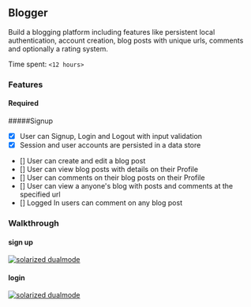 ## Blogger 

Build a blogging platform including features like persistent local authentication, account creation, blog posts with unique urls, comments and optionally a rating system.

Time spent: `<12 hours>`

### Features

#### Required

#####Signup
- [x] User can Signup, Login and Logout with input validation
- [x] Session and user accounts are persisted in a data store
- [] User can create and edit a blog post
- [] User can view blog posts with details on their Profile
- [] User can comments on their blog posts on their Profile
- [] User can view a anyone's blog with posts and comments at the specified url
- [] Logged In users can comment on any blog post


### Walkthrough 
#### sign up
[![solarized dualmode](https://github.com/vanessachem/node-blogger/blob/master/assets/signup.gif)](#features)
#### login
[![solarized dualmode](https://github.com/vanessachem/node-blogger/blob/master/assets/login.gif)](#features)

